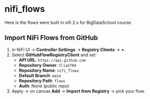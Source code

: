 # nifi_flows
Here is the flows were built in nifi 2.x for BigDataSchool course

## Import NiFi Flows from GitHub

1. In NiFi UI → **Controller Settings** → **Registry Clients** → **+**.
2. Select **GitHubFlowRegistryClient** and set:
   - **API URL**: `https://api.github.com`
   - **Repository Owner**: `Ilia2704`
   - **Repository Name**: `nifi_flows`
   - **Default Branch**: `main`
   - **Repository Path**: `flows`
   - **Auth**: None (public repo)
3. Apply → on canvas **Add** → **Import from Registry** → pick your flow.

